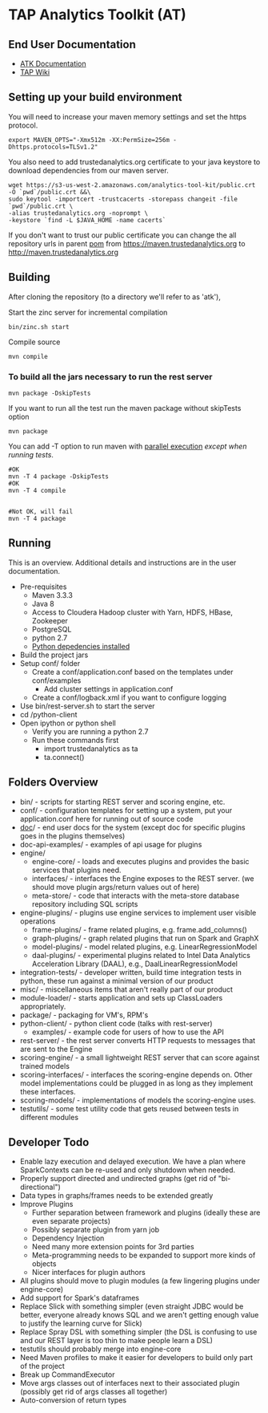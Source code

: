 TAP Analytics Toolkit (AT)
==========================

## End User Documentation

* [ATK Documentation](http://trustedanalytics.github.io/atk/)
* [TAP Wiki](https://github.com/trustedanalytics/platform-wiki-0.7/wiki)

## Setting up your build environment
You will need to increase your maven memory settings and set the https protocol.

```
export MAVEN_OPTS="-Xmx512m -XX:PermSize=256m -Dhttps.protocols=TLSv1.2"
```

You also need to add trustedanalytics.org certificate to your java keystore to download dependencies from our maven server.
```
wget https://s3-us-west-2.amazonaws.com/analytics-tool-kit/public.crt -O `pwd`/public.crt &&\
sudo keytool -importcert -trustcacerts -storepass changeit -file `pwd`/public.crt \
-alias trustedanalytics.org -noprompt \
-keystore `find -L $JAVA_HOME -name cacerts`
```
If you don't want to trust our public certificate you can change the all repository urls in parent [pom](pom.xml) from https://maven.trustedanalytics.org to http://maven.trustedanalytics.org 


## Building
After cloning the repository (to a directory we'll refer to as 'atk'),

Start the zinc server for incremental compilation
```
bin/zinc.sh start
```

Compile source
```
mvn compile
```


### To build all the jars necessary to run the rest server

```
mvn package -DskipTests
```

If you want to run all the test run the maven package without skipTests option
```
mvn package
```

You can add -T option to run maven with [parallel execution](https://cwiki.apache.org/confluence/display/MAVEN/Parallel+builds+in+Maven+3) *except when running tests*.
```
#OK
mvn -T 4 package -DskipTests
#OK
mvn -T 4 compile


#Not OK, will fail
mvn -T 4 package
```

## Running

This is an overview. Additional details and instructions are in the user documentation.

* Pre-requisites
  * Maven 3.3.3
  * Java 8
  * Access to Cloudera Hadoop cluster with Yarn, HDFS, HBase, Zookeeper
  * PostgreSQL
  * python 2.7
  * [Python depedencies installed](package/config/trustedanalytics-python-client/requirements.txt)
* Build the project jars
* Setup conf/ folder
  * Create a conf/application.conf based on the templates under conf/examples
    * Add cluster settings in application.conf
  * Create a conf/logback.xml if you want to configure logging
* Use bin/rest-server.sh to start the server
* cd /python-client
* Open ipython or python shell
  * Verify you are running a python 2.7
  * Run these commands first
    * import trustedanalytics as ta
    * ta.connect()

## Folders Overview
* bin/ - scripts for starting REST server and scoring engine, etc.
* conf/ - configuration templates for setting up a system, put your application.conf here for running out of source code
* [doc](doc)/ - end user docs for the system (except doc for specific plugins goes in the plugins themselves)
* doc-api-examples/ - examples of api usage for plugins
* engine/
  * engine-core/ - loads and executes plugins and provides the basic services that plugins need.
  * interfaces/ - interfaces the Engine exposes to the REST server. (we should move plugin args/return values out of here)
  * meta-store/ - code that interacts with the meta-store database repository including SQL scripts
* engine-plugins/ - plugins use engine services to implement user visible operations
  * frame-plugins/ - frame related plugins, e.g. frame.add_columns()
  * graph-plugins/ - graph related plugins that run on Spark and GraphX
  * model-plugins/ - model related plugins, e.g. LinearRegressionModel
  * daal-plugins/ - experimental plugins related to Intel Data Analytics Acceleration Library (DAAL), e.g., DaalLinearRegressionModel
* integration-tests/ - developer written, build time integration tests in python, these run against a minimal version of our product
* misc/ - miscellaneous items that aren't really part of our product
* module-loader/ - starts application and sets up ClassLoaders appropriately.
* package/ - packaging for VM's, RPM's
* python-client/ - python client code (talks with rest-server)
  * examples/ - example code for users of how to use the API
* rest-server/ - the rest server converts HTTP requests to messages that are sent to the Engine
* scoring-engine/ - a small lightweight REST server that can score against trained models
* scoring-interfaces/ - interfaces the scoring-engine depends on.  Other model implementations could be plugged in as 
  long as they implement these interfaces.
* scoring-models/ - implementations of models the scoring-engine uses.
* testutils/ - some test utility code that gets reused between tests in different modules


## Developer Todo
* Enable lazy execution and delayed execution. We have a plan where SparkContexts can be re-used and only shutdown when needed.
* Properly support directed and undirected graphs (get rid of "bi-directional")
* Data types in graphs/frames needs to be extended greatly
* Improve Plugins
  * Further separation between framework and plugins (ideally these are even separate projects)
  * Possibly separate plugin from yarn job
  * Dependency Injection
  * Need many more extension points for 3rd parties
  * Meta-programming needs to be expanded to support more kinds of objects
  * Nicer interfaces for plugin authors
* All plugins should move to plugin modules (a few lingering plugins under engine-core)
* Add support for Spark's dataframes
* Replace Slick with something simpler (even straight JDBC would be better, everyone already knows SQL and we aren't getting enough value to justify the learning curve for Slick)
* Replace Spray DSL with something simpler (the DSL is confusing to use and our REST layer is too thin to make people learn a DSL)
* testutils should probably merge into engine-core
* Need Maven profiles to make it easier for developers to build only part of the project
* Break up CommandExecutor
* Move args classes out of interfaces next to their associated plugin (possibly get rid of args classes all together)
* Auto-conversion of return types

